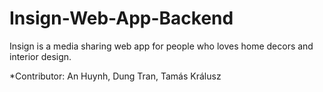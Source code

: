 # Insign-Web-App-Backend
Insign is a media sharing web app for people who loves home decors and interior design.

*Contributor:
An Huynh, Dung Tran, Tamás Králusz 

